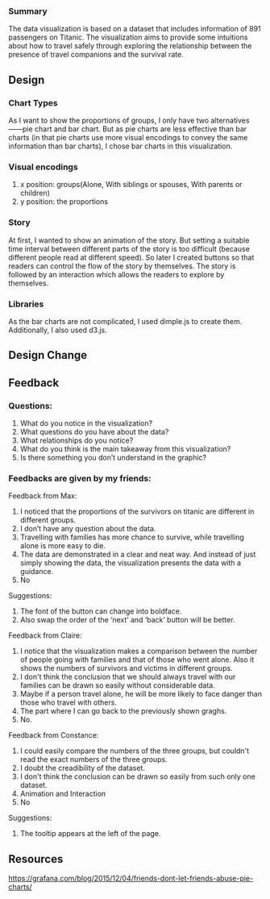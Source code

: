 ### Summary

The data visualization is based on a dataset that includes information of 891 passengers on Titanic. The visualization aims to provide some intuitions about how to travel safely through exploring the relationship between the presence of travel companions and the survival rate.

## Design

### Chart Types
As I want to show the proportions of groups, I only have two alternatives——pie chart and bar chart. But as pie charts are less effective than bar charts (in that pie charts use more visual encodings to convey the same information than bar charts), I chose bar charts in this visualization.

### Visual encodings
1. x position: groups(Alone, With siblings or spouses, With parents or children)
2. y position: the proportions

### Story
At first, I wanted to show an animation of the story. But setting a suitable time interval between different parts of the story is too difficult (because different people read at different speed). So later I created buttons so that readers can control the flow of the story by themselves.
The story is followed by an interaction which allows the readers to explore by themselves.
  
### Libraries
 As the bar charts are not complicated, I used dimple.js to create them.
 Additionally, I also used d3.js.

## Design Change

## Feedback
### Questions:
1. What do you notice in the visualization?
2. What questions do you have about the data?
3. What relationships do you notice?
4. What do you think is the main takeaway from this visualization?
5. Is there something you don’t understand in the graphic?

### Feedbacks are given by my friends:
Feedback from Max:
1. I noticed that the proportions of the survivors on titanic are different in different groups.
2. I don’t have any question about the data.
3. Travelling with families has more chance to survive, while travelling alone is more easy to die.
4. The data are demonstrated in a clear and neat way. And instead of just simply showing the data, the visualization presents the data with a guidance.
5. No

Suggestions:
1. The font of the button can change into boldface. 
2. Also swap the order of the ‘next’ and ‘back’ button will be better.

Feedback from Claire:
1. I notice that the visualization makes a comparison between the number of people going with families and that of those who went alone. Also it shows the numbers of survivors and victims in different groups.
2. I don't think the conclusion that we should always travel with our families can be drawn so easily without considerable data.
3. Maybe if a person travel alone, he will be more likely to face danger than those who travel with others.
4. The part where I can go back to the previously shown graghs.
5. No.

Feedback from Constance:
1. I could easily compare the numbers of the three groups, but couldn't read the exact numbers of the three groups.
2. I doubt the creadibility of the dataset.
3. I don't think the conclusion can be drawn so easily from such only one dataset.
4. Animation and Interaction
5. No

Suggestions:
1. The tooltip appears at the left of the page.
## Resources
https://grafana.com/blog/2015/12/04/friends-dont-let-friends-abuse-pie-charts/
